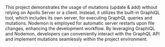 This project demonstrates the usage of mutations (update & add) without relying on Apollo Server or a client. Instead, it utilizes the built-in GraphiQL tool, which includes its own server, for executing GraphQL queries and mutations. Nodemon is employed for automatic server restarts upon file changes, enhancing the development workflow. By leveraging GraphiQL and Nodemon, developers can conveniently interact with the GraphQL API and implement mutations seamlessly within the project environment.
